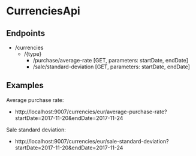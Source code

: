 # CurrenciesApi

## Endpoints
  - /currencies
    - /{type}
      - /purchase/average-rate [GET, parameters: startDate, endDate]
      - /sale/standard-deviation [GET, parameters: startDate, endDate]
      
## Examples
Average purchase rate:
  - http://localhost:9007/currencies/eur/average-purchase-rate?startDate=2017-11-20&endDate=2017-11-24
  
Sale standard deviation:
  - http://localhost:9007/currencies/eur/sale-standard-deviation?startDate=2017-11-20&endDate=2017-11-24
